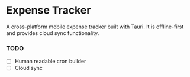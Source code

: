 # Expense Tracker

A cross-platform mobile expense tracker built with Tauri. It is offline-first and provides cloud sync functionality.

### TODO

- [ ] Human readable cron builder
- [ ] Cloud sync
